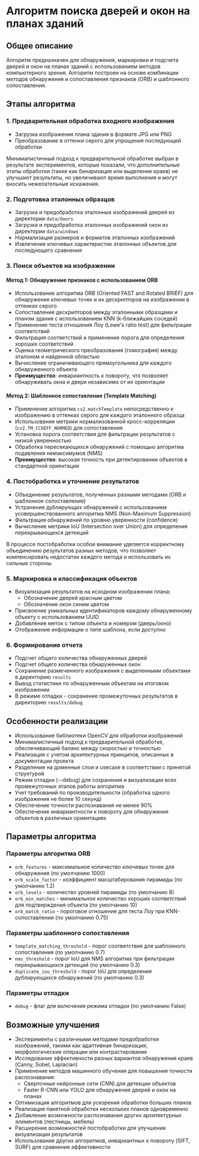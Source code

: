 # Алгоритм поиска дверей и окон на планах зданий

## Общее описание

Алгоритм предназначен для обнаружения, маркировки и подсчета дверей и окон на планах зданий с использованием методов компьютерного зрения. Алгоритм построен на основе комбинации методов обнаружения и сопоставления признаков (ORB) и шаблонного сопоставления.

## Этапы алгоритма

### 1. Предварительная обработка входного изображения

- Загрузка изображения плана здания в формате JPG или PNG
- Преобразование в оттенки серого для упрощения последующей обработки

Минималистичный подход к предварительной обработке выбран в результате экспериментов, которые показали, что дополнительные этапы обработки (такие как бинаризация или выделение краев) не улучшают результаты, но увеличивают время выполнения и могут вносить нежелательные искажения.

### 2. Подготовка эталонных образцов

- Загрузка и предобработка эталонных изображений дверей из директории `data/doors`
- Загрузка и предобработка эталонных изображений окон из директории `data/windows`
- Нормализация размеров и форматов эталонных изображений
- Извлечение ключевых характеристик эталонных объектов для последующего сравнения

### 3. Поиск объектов на изображении

#### Метод 1: Обнаружение признаков с использованием ORB

- Использование алгоритма ORB (Oriented FAST and Rotated BRIEF) для обнаружения ключевых точек и их дескрипторов на изображении в оттенках серого
- Сопоставление дескрипторов между эталонными образцами и планом здания с использованием KNN (k-ближайших соседей)
- Применение теста отношения Лоу (Lowe's ratio test) для фильтрации соответствий
- Фильтрация соответствий и применение порога для определения хороших соответствий
- Оценка геометрического преобразования (гомография) между эталоном и найденной областью
- Вычисление ограничивающего прямоугольника для каждого обнаруженного объекта
- **Преимущество**: инвариантность к повороту, что позволяет обнаруживать окна и двери независимо от их ориентации

#### Метод 2: Шаблонное сопоставление (Template Matching)

- Применение алгоритма `cv2.matchTemplate` непосредственно к изображению в оттенках серого для каждого эталонного образца
- Использование метрики нормализованной кросс-корреляции (`cv2.TM_CCOEFF_NORMED`) для сопоставления
- Установка порога соответствия для фильтрации результатов с низкой уверенностью
- Обработка пересекающихся обнаружений с помощью алгоритма подавления немаксимумов (NMS)
- **Преимущество**: высокая точность при детектировании объектов в стандартной ориентации

### 4. Постобработка и уточнение результатов

- Объединение результатов, полученных разными методами (ORB и шаблонное сопоставление)
- Устранение дублирующих обнаружений с использованием усовершенствованного алгоритма NMS (Non-Maximum Suppression)
- Фильтрация обнаружений по уровню уверенности (confidence)
- Вычисление метрики IoU (Intersection over Union) для определения перекрывающихся детекций

В процессе постобработки особое внимание уделяется корректному объединению результатов разных методов, что позволяет компенсировать недостатки каждого метода и использовать их сильные стороны.

### 5. Маркировка и классификация объектов

- Визуализация результатов на исходном изображении плана:
  - Обозначение дверей красным цветом
  - Обозначение окон синим цветом
- Присвоение уникальных идентификаторов каждому обнаруженному объекту с использованием UUID
- Добавление меток с типом объекта и номером (дверь/окно)
- Отображение информации о типе шаблона, если доступно

### 6. Формирование отчета

- Подсчет общего количества обнаруженных дверей
- Подсчет общего количества обнаруженных окон
- Сохранение размеченного изображения с выделенными объектами в директорию `results`
- Вывод статистики по обнаруженным объектам на итоговом изображении
- В режиме отладки - сохранение промежуточных результатов в директорию `results/debug`

## Особенности реализации

- Использование библиотеки OpenCV для обработки изображений
- Минималистичный подход к предварительной обработке, обеспечивающий баланс между скоростью и точностью
- Реализация с учетом архитектурных принципов, описанных в документации проекта
- Разделение на доменные слои и usecase в соответствии с принятой структурой
- Режим отладки (--debug) для сохранения и визуализации всех промежуточных этапов работы алгоритма
- Учет требований по производительности (обработка одного изображения не более 10 секунд)
- Обеспечение точности распознавания не менее 90%
- Обеспечение инвариантности к повороту для обнаружения объектов в различных ориентациях

## Параметры алгоритма

### Параметры алгоритма ORB

- `orb_features` - максимальное количество ключевых точек для обнаружения (по умолчанию 1000)
- `orb_scale_factor` - коэффициент масштабирования пирамиды (по умолчанию 1.2)
- `orb_levels` - количество уровней пирамиды (по умолчанию 8)
- `orb_min_matches` - минимальное количество хороших соответствий для подтверждения объекта (по умолчанию 10)
- `orb_match_ratio` - пороговое отношение для теста Лоу при KNN-сопоставлении (по умолчанию 0.75)

### Параметры шаблонного сопоставления

- `template_matching_threshold` - порог соответствия для шаблонного сопоставления (по умолчанию 0.7)
- `nms_threshold` - порог IoU для NMS алгоритма при фильтрации перекрывающихся детекций (по умолчанию 0.3)
- `duplicate_iou_threshold` - порог IoU для определения дублирующихся обнаружений (по умолчанию 0.3)

### Параметры отладки

- `debug` - флаг для включения режима отладки (по умолчанию False)

## Возможные улучшения

- Эксперименты с различными методами предобработки изображений, такими как адаптивная бинаризация, морфологические операции или контрастирование
- Исследование эффективности разных вариантов обнаружения краев (Canny, Sobel, Laplacian)
- Применение методов машинного обучения для повышения точности распознавания:
  - Сверточные нейронные сети (CNN) для детекции объектов
  - Faster R-CNN или YOLO для обнаружения дверей и окон на планах
- Оптимизация алгоритмов для ускорения обработки больших планов
- Реализация пакетной обработки нескольких планов одновременно
- Добавление возможности распознавания других архитектурных элементов (лестницы, мебель)
- Расширение возможностей постобработки для улучшения визуализации результатов
- Использование других алгоритмов, инвариантных к повороту (SIFT, SURF) для сравнения эффективности
